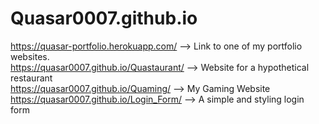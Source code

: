 # Quasar0007.github.io

https://quasar-portfolio.herokuapp.com/  --> Link to one of my portfolio websites. </br>
https://quasar0007.github.io/Quastaurant/ --> Website for a hypothetical restaurant </br>
https://quasar0007.github.io/Quaming/  --> My Gaming Website </br>
https://quasar0007.github.io/Login_Form/ --> A simple and styling login form

